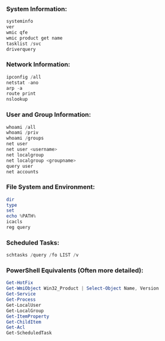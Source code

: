 ### System Information:
```powershell
systeminfo
ver
wmic qfe
wmic product get name
tasklist /svc
driverquery
```

### Network Information:
```powershell
ipconfig /all
netstat -ano
arp -a
route print
nslookup
```

### User and Group Information:
```powershell
whoami /all
whoami /priv
whoami /groups
net user
net user <username>
net localgroup
net localgroup <groupname>
query user
net accounts
```

### File System and Environment:
```powershell
dir
type
set
echo %PATH%
icacls
reg query
```

### Scheduled Tasks:
```powershell
schtasks /query /fo LIST /v
```

### PowerShell Equivalents (Often more detailed):
```powershell
Get-HotFix
Get-WmiObject Win32_Product | Select-Object Name, Version
Get-Service
Get-Process
Get-LocalUser
Get-LocalGroup
Get-ItemProperty
Get-ChildItem
Get-Acl
Get-ScheduledTask
```
